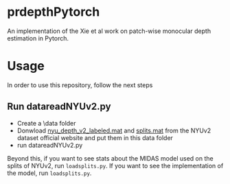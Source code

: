 # prdepthPytorch
An implementation of the Xie et al work on patch-wise monocular depth estimation in Pytorch.

# Usage

In order to use this repository, follow the next steps

## Run datareadNYUv2.py

 - Create a \data folder
 - Donwload [nyu_depth_v2_labeled.mat](http://horatio.cs.nyu.edu/mit/silberman/nyu_depth_v2/nyu_depth_v2_labeled.mat) and [splits.mat](http://horatio.cs.nyu.edu/mit/silberman/indoor_seg_sup/splits.mat) from the NYUv2 dataset official website and put them in this data folder
 - run datareadNYUv2.py

Beyond this, if you want to see stats about the MIDAS model used on the splits of NYUv2, run ``loadsplits.py``.
If you want to see the implementation of the model, run ``loadsplits.py``.
